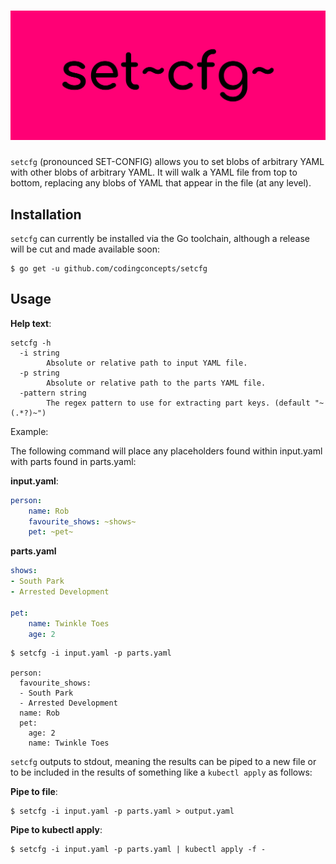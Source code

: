 # ![datagen logo](assets/cover.png)

`setcfg` (pronounced SET-CONFIG) allows you to set blobs of arbitrary YAML with other blobs of arbitrary YAML. It will walk a YAML file from top to bottom, replacing any blobs of YAML that appear in the file (at any level).

## Installation

`setcfg` can currently be installed via the Go toolchain, although a release will be cut and made available soon:

```
$ go get -u github.com/codingconcepts/setcfg
```

## Usage

**Help text**:
```
setcfg -h
  -i string
        Absolute or relative path to input YAML file.
  -p string
        Absolute or relative path to the parts YAML file.
  -pattern string
        The regex pattern to use for extracting part keys. (default "~(.*?)~")
```

Example:

The following command will place any placeholders found within input.yaml with parts found in parts.yaml:

**input.yaml**:
``` yaml
person:
    name: Rob
    favourite_shows: ~shows~
    pet: ~pet~
```

**parts.yaml**
``` yaml
shows:
- South Park
- Arrested Development

pet:
    name: Twinkle Toes
    age: 2
```

```
$ setcfg -i input.yaml -p parts.yaml

person:
  favourite_shows:
  - South Park
  - Arrested Development
  name: Rob
  pet:
    age: 2
    name: Twinkle Toes
```

`setcfg` outputs to stdout, meaning the results can be piped to a new file or to be included in the results of something like a `kubectl apply` as follows:

**Pipe to file**:
```
$ setcfg -i input.yaml -p parts.yaml > output.yaml
```

**Pipe to kubectl apply**:
```
$ setcfg -i input.yaml -p parts.yaml | kubectl apply -f -
```
